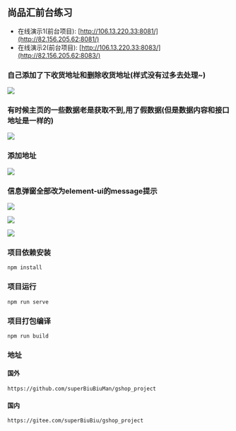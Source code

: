 ## 尚品汇前台练习

* 在线演示1(前台项目): [http://106.13.220.33:8081/](http://82.156.205.62:8081/)
* 在线演示2(前台项目): [http://106.13.220.33:8083/](http://82.156.205.62:8083/)

### 自己添加了下收货地址和删除收货地址(样式没有过多去处理~)

![](https://dreamos.oss-cn-beijing.aliyuncs.com/gitblog/20220503142230.png)

### 有时候主页的一些数据老是获取不到,用了假数据(但是数据内容和接口地址是一样的)

![](https://dreamos.oss-cn-beijing.aliyuncs.com/gitblog/20220503142423.png)

### 添加地址

![](https://dreamos.oss-cn-beijing.aliyuncs.com/gitblog/20220503142718.png)

### 信息弹窗全部改为element-ui的message提示

![](https://dreamos.oss-cn-beijing.aliyuncs.com/gitblog/20220503142801.png)

![](https://dreamos.oss-cn-beijing.aliyuncs.com/gitblog/20220503142829.png)

![](https://dreamos.oss-cn-beijing.aliyuncs.com/gitblog/20220503142855.png)

### 项目依赖安装

```
npm install
```

### 项目运行
```
npm run serve
```

### 项目打包编译
```
npm run build
```

### 地址
#### 国外
```
https://github.com/superBiuBiuMan/gshop_project
```
#### 国内
```
https://gitee.com/superBiuBiu/gshop_project
```

